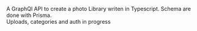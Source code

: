 A GraphQl API to create a photo Library writen in Typescript. Schema are done with Prisma.  
Uploads, categories and auth in progress
